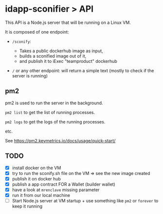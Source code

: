 # idapp-sconifier > API

This API is a Node.js server that will be running on a Linux VM.  

It is composed of one endpoint:

 - `/sconify`:
    - Takes a public dockerhub image as input,
    - builds a sconified image out of it,
    - and publish it to iExec "teamproduct" dockerhub

 - `/` or any other endpoint: will return a simple text (mostly to check if the server is running)

## pm2

pm2 is used to run the server in the background.

`pm2 list` to get the list of running processes.

`pm2 logs` to get the logs of the running processes.

etc.

See https://pm2.keymetrics.io/docs/usage/quick-start/

## TODO

- [X] install docker on the VM
- [X] try to run the sconify.sh file on the VM => see the new image created
- [X] publish it on docker hub
- [X] publish a app contract FOR a Wallet (builder wallet)
- [X] have a look at `mrenclave` missing parameter
- [X] run it from our local machine
- [ ] Start Node.js server at VM startup + use something like `pm2` or `forever` to keep it running
